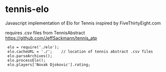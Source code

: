 # tennis-elo
Javascript implementation of Elo for Tennis inspired by FiveThirtyEight.com

requires .csv files from TennisAbstract https://github.com/JeffSackmann/tennis_atp

```
 elo = require('./elo');
 elo.cacheURL = './';    // location of tennis abstract .csv files
 elo.parseArchives();
 elo.processElo();
 elo.players['Novak Djokovic'].rating;
```
